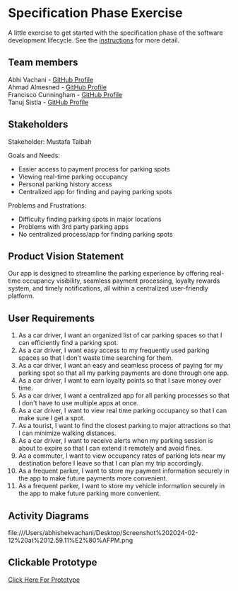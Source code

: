 # Specification Phase Exercise

A little exercise to get started with the specification phase of the software development lifecycle. See the [instructions](instructions.md) for more detail.

## Team members

Abhi Vachani - [GitHub Profile](https://github.com/avachani) <br>
Ahmad Almesned - [GitHub Profile](https://github.com/Ahmadhcs) <br>
Francisco Cunningham - [GitHub Profile](https://GitHub.com/fctico11) <br>
Tanuj Sistla - [GitHub Profile](https://github.com/tanuj123-cyber) <br>
  
## Stakeholders

Stakeholder: Mustafa Taibah  <br>

Goals and Needs: <br>
* Easier access to payment process for parking spots
* Viewing real-time parking occupancy 
* Personal parking history access 
* Centralized app for finding and paying parking spots


Problems and Frustrations: 
* Difficulty finding parking spots in major locations
* Problems with 3rd party parking apps 
* No centralized process/app for finding parking spots 

## Product Vision Statement

Our app is designed to streamline the parking experience by offering real-time occupancy visibility, seamless payment processing, loyalty rewards system, and timely notifications, all within a centralized user-friendly platform.

## User Requirements

1. As a car driver, I want an organized list of car parking spaces so that I can efficiently find a parking spot. <br>
2. As a car driver, I want easy access to my frequently used parking spaces so that I don’t waste time searching for them. <br>
3. As a car driver, I want an easy and seamless process of paying for my parking spot so that all my parking payments are done through one app.  <br>
4. As a car driver, I want to earn loyalty points so that I save money over time. <br>
5. As a car driver, I want a centralized app for all parking processes so that I don't have to use multiple apps at once.  <br>
6. As a car driver, I want to view real time parking occupancy so that I can make sure I get a spot. <br>
7. As a tourist, I want to find the closest parking to major attractions so that I can minimize walking distances. <br>
8. As a car driver, I want to receive alerts when my parking session is about to expire so that I can extend it remotely and avoid fines. <br>
9. As a commuter, I want to view occupancy rates of parking lots near my destination before I leave so that I can plan my trip accordingly. <br>
10. As a frequent parker, I want to store my payment information securely in the app to make future payments more convenient. <br>
11. As a frequent parker, I want to store my vehicle information securely in the app to make future parking more convenient. <br>


## Activity Diagrams

file:///Users/abhishekvachani/Desktop/Screenshot%202024-02-12%20at%2012.59.11%E2%80%AFPM.png



## Clickable Prototype

[Click Here For Prototype](https://www.figma.com/proto/WNpFjDCfRtZ2hW2zbNGUbA/Parking-App?type=design&node-id=5-5&t=51bLqd1cbTVW5iBr-1&scaling=min-zoom&page-id=0%3A1&starting-point-node-id=5%3A5&mode=design) <br>
